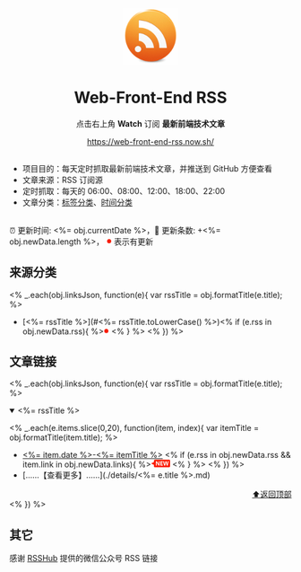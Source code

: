 <div align="center"><img width="100" src="assets/rss.gif" /><h1>Web-Front-End RSS</h1><p>点击右上角 <strong>Watch</strong> 订阅 <strong>最新前端技术文章</strong></p>
<a href="https://web-front-end-rss.now.sh/">https://web-front-end-rss.now.sh/</a>
</div>

## 

- 项目目的：每天定时抓取最新前端技术文章，并推送到 GitHub 方便查看
- 文章来源：RSS 订阅源
- 定时抓取：每天的 06:00、08:00、12:00、18:00、22:00
- 文章分类：[标签分类](./TAGS.md)、[时间分类](./TIMELINE.md)

## 

:alarm_clock: 更新时间: <%= obj.currentDate %>，:rocket: 更新条数: +<%= obj.newData.length %>， ![](assets/dot.png) 表示有更新

## 来源分类
<% _.each(obj.linksJson, function(e){ var rssTitle = obj.formatTitle(e.title); %>
- [<%= rssTitle %>](#<%= rssTitle.toLowerCase() %>)<% if (e.rss in obj.newData.rss){ %>![](assets/dot.png) <% } %>  <% }) %>

## 文章链接
<% _.each(obj.linksJson, function(e){ var rssTitle = obj.formatTitle(e.title); %>
<details open>
<summary id="<%= rssTitle.toLowerCase() %>">
 <%= rssTitle %>
</summary>

<% _.each(e.items.slice(0,20), function(item, index){ var itemTitle = obj.formatTitle(item.title); %>
- [<%= item.date %>-<%= itemTitle %>](<%= item.link %>) <% if (e.rss in obj.newData.rss && item.link in obj.newData.links){ %>![](assets/new.png) <% } %> <% }) %>
- [......【查看更多】......](./details/<%= e.title %>.md)

<div align="right"><a href="#来源分类">⬆返回顶部</a></div>
</details>
<% }) %>

## 其它
感谢 [RSSHub](https://github.com/DIYgod/RSSHub) 提供的微信公众号 RSS 链接

